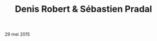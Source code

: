 ﻿---
title: Denis Robert & Sébastien Pradal
huis:  Mas d'Intras
dept:  Ardeche
regio: Ardeche
photo: masdintras.jpg
layout: wijnhuis

wijnen:
    - naam: Chardonnay'14
      ref:   
      app:  I.G.P. Ardèche
      type: Blanc sec 
      cep:  Chardonnay 
      prijs: €8.34
      
    - naam: Carignan'14
      ref:   
      app:  I.G.P. Ardèche
      type: Rouge
      cep:  Carignan
      prijs: €8.34
   
    - naam:  Grenache'14
      ref:   
      app:   I.G.P. Ardèche
      type:  Rouge
      cep:   Grenache noir
      prijs: €8.34
---
29 mei 2015


